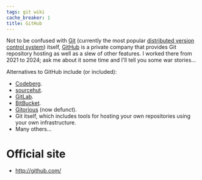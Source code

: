 ```yaml
---
tags: git wiki
cache_breaker: 1
title: GitHub
---
```


Not to be confused with [Git](/wiki/Git) (currently the most popular [distributed version control system](/wiki/distributed_version_control_system)) itself, [GitHub](https://github.com) is a private company that provides Git repository hosting as well as a slew of other features. I worked there from 2021 to 2024; ask me about it some time and I'll tell you some war stories...

Alternatives to GitHub include (or included):

-   [Codeberg](https://codeberg.org).
-   [sourcehut](https://git.sr.ht).
-   [GitLab](https://gitlab.com/).
-   [BitBucket](https://bitbucket.org/).
-   [Gitorious](/wiki/Gitorious) (now defunct).
-   Git itself, which includes tools for hosting your own repositories using your own infrastructure.
-   Many others...

# Official site

-   <http://github.com/>
